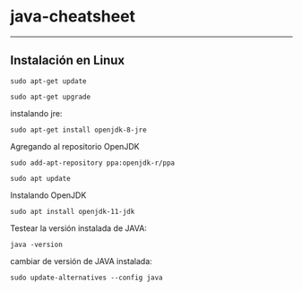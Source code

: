 # java-cheatsheet
 

------------------------------
## Instalación en Linux

```linux
sudo apt-get update
```

```linux
sudo apt-get upgrade
```

instalando jre:
```linux
sudo apt-get install openjdk-8-jre
```

Agregando al repositorio OpenJDK
```linux
sudo add-apt-repository ppa:openjdk-r/ppa
```
```linux
sudo apt update
```

Instalando OpenJDK
```linux
sudo apt install openjdk-11-jdk
```


Testear la versión instalada de JAVA:
```linux
java -version
```

cambiar de versión de JAVA instalada:
```linux
sudo update-alternatives --config java
```
